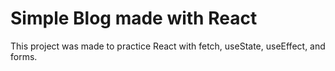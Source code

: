 # Simple Blog made with React

This project was made to practice React with fetch, useState, useEffect, and forms.

